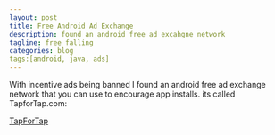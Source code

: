 ```yaml
---
layout: post
title: Free Android Ad Exchange
description: found an android free ad excahgne network
tagline: free falling
categories: blog
tags:[android, java, ads]
---
```


With incentive ads being banned I found an android free ad exchange 
network that you can use to encourage app installs. its called
TapforTap.com:

[TapForTap](http://tapfortap.com)

